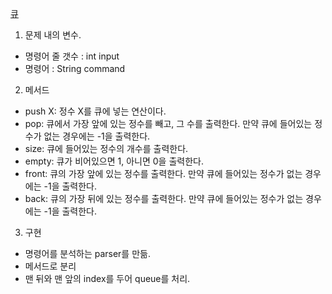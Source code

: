 <a href="https://www.acmicpc.net/problem/10845"> 큐 </a>

1. 문제 내의 변수.
- 명령어 줄 갯수 : int input
- 명령어 : String command
2. 메서드
- push X: 정수 X를 큐에 넣는 연산이다.
- pop: 큐에서 가장 앞에 있는 정수를 빼고, 그 수를 출력한다. 만약 큐에 들어있는 정수가 없는 경우에는 -1을 출력한다.
- size: 큐에 들어있는 정수의 개수를 출력한다.
- empty: 큐가 비어있으면 1, 아니면 0을 출력한다.
- front: 큐의 가장 앞에 있는 정수를 출력한다. 만약 큐에 들어있는 정수가 없는 경우에는 -1을 출력한다.
- back: 큐의 가장 뒤에 있는 정수를 출력한다. 만약 큐에 들어있는 정수가 없는 경우에는 -1을 출력한다.

3. 구현
- 명령어를 분석하는 parser를 만듦.
- 메서드로 분리
- 맨 뒤와 맨 앞의 index를 두어 queue를 처리.